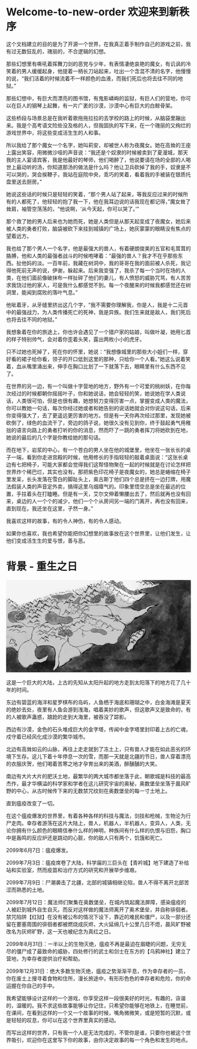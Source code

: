 # Welcome-to-new-order 欢迎来到新秩序

这个文档建立的目的是为了开源一个世界，在我真正着手制作自己的游戏之前，我有过无数狂乱的，瑰丽的，不合逻辑的幻想。

那些幻想里有嘶吼着挥舞刀剑的恶党与少年，有表情凄绝哀艳的魔女，有讥讽的冷笑着的男人缓缓起身，他提着一柄长刀站起来，吐出一个含混不清的名字，他慢慢的说，“我们活着的时候流着不一样颜色的血液，而我们死后也将去往不同的地狱。”

那些幻想中，有巨大而漂亮的图书馆，有鬼影嶙峋的监狱，有巨人们的营地，你可以在巨人的钢琴上起舞，有一片广袤的沙漠，沙漠中心有巨大的白鲸骨架。

这些桥段与场景总是在我听着歌拖拖拉拉的去学校的路上的时候，从脑袋里蹦出来。我是个高考语文险些没及格的人，但我固执的写下来，在一个瑰丽的又绚烂的游戏世界中，将这些变成活生生的人和事。

所以我给了那个魔女一个名字，她叫莉安，却被世人称为夜魔女。她在高耸的王座上露出笑容，用微微沙哑的声音说：“我还是个奴隶的时候被卖到了夏漫城，那天我的主人宴请宾客，我是他最好的琴师，他们喝醉了，他说要请在场的全部的人喝世上最动听的汤，你知道那汤的做法是什么吗？他让卫兵砍掉了我的手，奴隶是不可以哭的，哭会挨鞭子，我站在庭院中央，乖巧的笑着，看着我的手被装在银质托盘里送去厨房。”

她说这些话的时候只是轻轻的笑着，“那个男人站了起来，等我反应过来的时候所有的人都死了，他轻轻的抱了我一下，他在我耳边说的话我现在都记得，”魔女耸了耸肩，袖管空荡荡的，“他说啊，‘从今天起，你可以哭了。’”

那个救了她的男人后来也为她而死，她是人类但是从那天起变成了夜魔女，她后来被人类的勇者打败，脑袋被砍下来挂到城镇的广场上，她灰蒙蒙的眼睛没有焦点的望着远方。

我也给了那个男人一个名字，他是最强大的兽人，有着硬朗俊美的五官和毛茸茸的胳膊，他和人类的最强者战斗的时候咆哮着：“最强的兽人？我才不在乎那些东西。扯他妈的淡。一百年前，我藏在树洞中，我的哥哥在我的面前被人杀死，我记得他死前无声的说，伊谢，躲起来。后来我变强了，我杀了每一个当时在场的人类，在他们面前像破抹布一样扯碎了他们的妻儿，有人愤怒的威胁咒骂，有人苦苦求我饶过他的家人，可是我什么都感觉不到。每一个夜醒来的时候我都感觉还在树洞里，能闻到腐败的落叶气息。”

他呲着牙，从牙缝里挤出这几个字，“我不需要你理解我，你是人，我是十二元首中的最强战力，为人类传播死亡的死神，我是异族。我们生来就是敌人，我们死后也将去往不同的地狱。”

我想象着在你的旅途上，你也许会遇见了一个猎户家的姑娘，叫做叶凝，她用匕首的样子特别帅气，会对着你歪着头笑，露出两枚小小的虎牙。

只不过她也死掉了，死在你的怀里，她说：“我想像城里的那些大小姐们一样，穿好看的裙子给你看，领子的开口低到这里的那种，只给你一个人看。”她这么说着笑着，血从嘴里涌出来，伸手在胸口比划了一下就落下去，眼睛里有什么东西不见了。

在世界的另一边，有一个叫做十字营地的地方，野外有一个可爱的桃树妖，在你每次经过的时候都朝你摇摇叶子，你和她说话，她会轻轻的笑，她说她在学人类说话，人类很可怕，但是也很有趣，她想努力变得厉害一点，掌握变成人类的魔法，你可以教她一句话，每次你经过她或者和她告别的说话她就会对你说这句话，后来你变得强大了，去了更遥远更厉害的地方。但是有一天你再次经过那里，发现她被砍倒了，绿色的血流干了，旁边的鸽子说，她很久没有见到你，终于鼓起勇气用稚拙的语言向路上的勇者打听的你的消息，然而吓了一跳的勇者挥刀将她砍到在地，她说的最后的几个字是你教给她的那句话。

而在地下，岩浆的中心，有一个苍白的男人坐在他的城堡里，他坐在一张长长的桌子一端，看到你走进宫殿的时候，他用修长的手指轻轻的敲着桌面说：“这张长桌边有七把椅子，可能大家都会觉得我们这帮怪物聚在一起的时候就是在讨论怎样把世界炸个稀巴烂，其实也没有。那把紫色印花椅子是夜魔女的，她总是蜷缩在椅子里发呆，长头发落在雪白的脚趾头上，奥古斯丁他们四个总是挤在一边打牌，用魔法假装人类的声音定外卖，搞得这里乌烟瘴气的。印象里悟空总是坐在最远的位置，手拄着头在打瞌睡。但是有一天，艾尔文伸着懒腰出去了，然后就再也没有回来，桌边的人一个个的减少，他们一个个从房间另一端的门离开，再也没有回来，直到现在。我还坐在这里，孑然一身。”

我喜欢这样的故事，有的令人神伤，有的令人感动。

如果你也喜欢，我也希望你能把你幻想里的故事放在这个世界里，让他们发生，让他们变成活生生的爱与恨，善与恶。

# 背景 - 重生之日

![MAP](https://raw.githubusercontent.com/CesareMJLi/Welcome-to-new-order/master/Images/map.png)

这是一个巨大的大陆，上古的先知从太阳升起的地方走到太阳落下的地方花了几十年的时间。

东边有碧蓝的海洋和星罗棋布的岛屿，人鱼栖于海底和珊瑚之中，白金海滩是夏天的绝妙去处，夜里有人鱼会游到浅海，唱着美妙的歌声，但这歌声又是致命的，有的人被歌声蛊惑，踉跄的走到大海里，被吞没了踪影。

西边有沙漠，金色的石头堆成巨大的金字塔，传闻中金字塔里封印着上古的亡魂，戍守着已经风化成沙漠的繁华城市。

北边有高耸如云的山脉，再往上走走就到了冻土上，只有兽人才能在如此恶劣的环境下生存。这儿下着十年停息一次的雪，而那一天就是北疆的节日，兽人穿着漂亮的衣服庆贺，他们喝着苦寒之地才孕育出来的美酒，醉醺醺的大笑。

南边有大片大片的肥沃土地，最繁华的两大城市都坐落于此，朝歌城是科技的最高杰作，最才华横溢的科学家和学者在这儿研究宇宙的奥秘，奥数堡垒坐落于晨风旷野的中心，从古时候传下来的无数禁咒纹刻在奥数堡垒的每一寸土地上。

直到瘟疫改变了一切。

在这个瘟疫爆发的世界里，有着各种各样的科技与魔法，剑技和枪械，生物沦为行尸走肉。幸存者游荡在这片大陆上，兽人，机器人，半机器人，变异人，人类，无论你拥有什么颜色的眼睛信奉什么样的神明，种族间有什么样的仇恨与旧怨，胸口中是轰鸣的反应炉还是跳动的心脏，你的敌人只有两个，饥饿和死亡。

2099年6月7日：瘟疫爆发。

2099年7月3日：瘟疫席卷了大陆，科学届的三巨头在【青衿城】地下建造了补给站和实验室，然而疫苗和治疗方式的研究和开展举步维艰。

2099年7月9日：尸潮袭击了北疆，北部的城镇相继沦陷，兽人不得不离开北部苦涩而熟悉的土地。

2099年7月12日：魔法师们聚集在奥数堡垒，在城内筑起魔法屏障，感染瘟疫的人被赶到城外自生自灭。而反对这样做的魔法师离开了奥术堡垒，并自称徘徊者。禁咒陷阱【红狱】在没有被公布的情况下设下，靠近的难民和僵尸，以及一部分还留在要塞周围的徘徊者都被燃烧成灰烬，大火延绵几十公里几日不熄，晨风旷野被改名为灰烬旷野，这一天也被纪念为真红之日。

2099年8月31日：一半以上的生物灭绝，瘟疫不再是最迫在眉睫的问题，无穷无尽的僵尸成了最致命的威胁，四处修行的武士和剑士在东方的【乌鸦神社】建立了营地，为幸存者提供治疗和帮助。

2099年12月31日：绝大多数生物灭绝，瘟疫之势渐渐平息，作为幸存者的一员，你在废土上搜寻着食物和住所，漫长旅途中，有形形色色的幸存者和危险，你的命运握在你自己的手中。

我希望能够设计这样的一个游戏，你享受这样一段很美好的时光，有趣的，诙谐的，温暖的。我不求这些故事能够让你记住，只希望你能够在地铁上，在睡觉前，在课间，在看到这样的一个又一个故事的时候，嘴角微微笑，或是短暂的沉默，或是轻轻的叹息，你可以在这个世界里真实的感动。

而写出这样的世界，只有我一个人是无法完成的，不管你是谁，只要你也被这个世界吸引，欢迎你在这里写下你的故事，由你决定故事的每一个角色和发生的地点。









